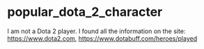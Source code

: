 # popular_dota_2_character
I am not a Dota 2 player. I found all the information on the site: https://www.dota2.com, https://www.dotabuff.com/heroes/played
